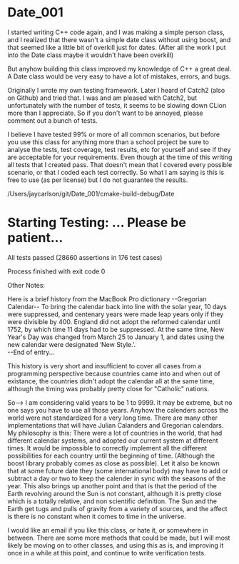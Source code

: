 # Date_001

I started writing C++ code again, and I was making a simple person class, and I realized that there wasn't a simple date
class without using boost, and that seemed like a little bit of overkill just for dates.
(After all the work I put into the Date class maybe it wouldn't have been overkill)

But anyhow building this class improved my knowledge of C++ a great deal.
A Date class would be very easy to have a lot of mistakes, errors, and bugs.

Originally I wrote my own testing framework.
Later I heard of Catch2 (also on Github) and tried that.
I was and am pleased with Catch2, but unfortunately with the number of tests, it seems to be slowing down CLion
more than I appreciate.  So if you don't want to be annoyed, please comment out a bunch of tests.

I believe I have tested 99% or more of all common scenarios, but before you use this class for anything more than 
a school project be sure to analyse the tests, test coverage, test results, etc for yourself and see if they are 
acceptable for your requirements.  Even though at the time of this writing all tests that I created pass.  That doesn't
mean that I covered every possible scenario, or that I coded each test correctly.
So what I am saying is this is free to use (as per license) but I do not guarantee the results. 


/Users/jaycarlson/git/Date_001/cmake-build-debug/Date

Starting Testing: ... Please be patient...
===============================================================================
All tests passed (28660 assertions in 176 test cases)


Process finished with exit code 0


Other Notes:

Here is a brief history from the MacBook Pro dictionary
--Gregorian Calendar--
To bring the calendar back into line with the solar year, 10 days were suppressed, and centenary years were made leap 
years only if they were divisible by 400. England did not adopt the reformed calendar until 1752, 
by which time 11 days had to be suppressed. At the same time, New Year's Day was changed 
from March 25 to January 1, and dates using the new calendar were designated ‘New Style.’.  
--End of entry...

This history is very short and insufficient to cover all cases from a programming perspective 
because countries came into and when out of existance, the countries didn't adopt the calendar all at the same time, 
although the timing was probably pretty close for "Catholic" nations.

So--> 
I am considering valid years to be 1 to 9999.  It may be extreme, but no one says you have to use all those years.
Anyhow the calenders across the world were not standardized for a very long time.  There are many other implementations
that will have Julian Calanders and Gregorian calendars.  My philosophy is this:  There
were a lot of countries in the world, that had different calendar systems, and adopted
our current system at different times. It would be impossible to correctly implement 
all the different possibilities for each country until the beginning of time.
(Although the boost library probably comes as close as possible).  Let it also be known that
at some future date they (some international body) may have to add or subtract a day or two
to keep the calender in sync with the seasons of the year.  This also brings up another point
and that is that the period of the Earth revolving around the Sun is not constant, although it is pretty close
which is a totally relative, and non scientific definition.  The Sun and the 
Earth get tugs and pulls of gravity from a variety of sources, and the affect is there is no constant 
when it comes to time in the universe. 




I would like an email if you like this class, or hate it, or somewhere  in between.
There are some more methods that could be made, but I will most likely be moving on to other classes, and using this as is,
and improving it once in a while at this point, and continue to write verification tests.


